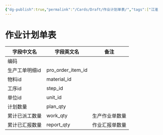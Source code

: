 ```yaml
---
{"dg-publish":true,"permalink":"/Cards/Draft/作业计划单表/","tags":["江淮毅昌/蝶创I-MES/MES"]}
---
```



# 作业计划单表

| **字段中文名** | **字段英文名**         | **备注**  |
| --------- | ----------------- | ------- |
| 编码        |                   |         |
| 生产工单明细id  | pro_order_item_id |         |
| 物料id      | material_id       |         |
| 工序id      | step_id           |         |
| 单位id      | unit_id           |         |
| 计划数量      | plan_qty          |         |
| 累计已派工数量   | work_qty          | 生产作业单数量 |
| 累计已汇报数量   | report_qty        | 作业汇报单数量 |

